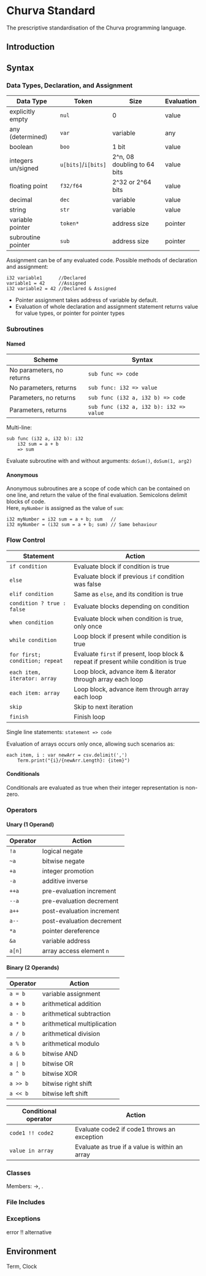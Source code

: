 # Churva Standard

The prescriptive standardisation of the Churva programming language.

## Introduction


## Syntax
### Data Types, Declaration, and Assignment

| Data Type          | Token               | Size                        | Evaluation |
| ------------------ | ------------------- | --------------------------- | ---------- |
| explicitly empty   | `nul`               | 0                           | value      |
| any (determined)   | `var`               | variable                    | any        |
| boolean            | `boo`               | 1 bit                       | value      |
| integers un/signed | `u[bits]`/`i[bits]` | 2^n, 08 doubling to 64 bits | value      |
| floating point     | `f32/f64`           | 2^32 or 2^64 bits           | value      |
| decimal            | `dec`               | variable                    | value      |
| string             | `str`               | variable                    | value      |
| variable pointer   | `token*`            | address size                | pointer    |
| subroutine pointer | `sub`               | address size                | pointer    |

Assignment can be of any evaluated code. Possible methods of declaration and assignment:

    i32 variable1      //Declared
	variable1 = 42     //Assigned
	i32 variable2 = 42 //Declared & Assigned

* Pointer assignment takes address of variable by default.
* Evaluation of whole declaration and assignment statement returns value for value types, or pointer for pointer types

### Subroutines
#### Named

| Scheme                    | Syntax                                  |
| ------------------------- | --------------------------------------- |
| No parameters, no returns | `sub func => code`                      |
| No parameters, returns    | `sub func: i32 => value`                |
| Parameters, no returns    | `sub func (i32 a, i32 b) => code`       |
| Parameters, returns       | `sub func (i32 a, i32 b): i32 => value` |

Multi-line:

    sub func (i32 a, i32 b): i32 
        i32 sum = a + b
        => sum

Evaluate subroutine with and without arguments: `doSum()`, `doSum(1, arg2)`

#### Anonymous

Anonymous subroutines are a scope of code which can be contained on one line, and return the value of the final evaluation. Semicolons delimit blocks of code.  
Here, `myNumber` is assigned as the value of `sum`:

    i32 myNumber = i32 sum = a + b; sum   //
	i32 myNumber = (i32 sum = a + b; sum) // Same behaviour

### Flow Control

| Statement                      | Action                                                                              |
| ------------------------------ | ----------------------------------------------------------------------------------- |
| `if condition`                 | Evaluate block if condition is true                                                 |
| `else`                         | Evaluate block if previous `if` condition was false                                 |
| `elif condition`               | Same as `else`, and its condition is true                                           |
| `condition ? true : false`     | Evaluate blocks depending on condition                                              |
| `when condition`               | Evaluate block when condition is true, only once                                    |
| `while condition`              | Loop block if present while condition is true                                       |
| `for first; condition; repeat` | Evaluate `first` if present, loop block & repeat if present while condition is true |
| `each item, iterator: array`   | Loop block, advance item & iterator through array each loop                         |
| `each item: array`             | Loop block, advance item through array each loop                                    |
| `skip`                         | Skip to next iteration                                                              |
| `finish`                       | Finish loop                                                                         |

Single line statements: `statement => code`

Evaluation of arrays occurs only once, allowing such scenarios as:

    each item, i : var newArr = csv.delimit(',')
		Term.print("{i}/{newArr.Length}: {item}")

#### Conditionals

Conditionals are evaluated as true when their integer representation is non-zero.

### Operators
#### Unary (1 Operand)

| Operator | Action                    |
| -------- | ------------------------- |
| `!a`     | logical negate            |
| `~a`     | bitwise negate            |
| `+a`     | integer promotion         |
| `-a`     | additive inverse          |
| `++a`    | pre-evaluation increment  |
| `--a`    | pre-evaluation decrement  |
| `a++`    | post-evaluation increment |
| `a--`    | post-evaluation decrement |
| `*a`     | pointer dereference       |
| `&a`     | variable address          |
| `a[n]`   | array access element `n`  |

#### Binary (2 Operands)

| Operator                | Action                      |
| ----------------------- | --------------------------- |
| `a = b`                 | variable assignment         |
| `a + b`                 | arithmetical addition       |
| `a - b`                 | arithmetical subtraction    |
| `a * b`                 | arithmetical multiplication |
| `a / b`                 | arithmetical division       |
| `a % b`                 | arithmetical modulo         |
| `a & b`                 | bitwise AND                 |
| <code>a &#124; b</code> | bitwise OR                  |
| `a ^ b`                 | bitwise XOR                 |
| `a >> b`                | bitwise right shift         |
| `a << b`                | bitwise left shift          |

| Conditional operator | Action                                          |
| -------------------- | ----------------------------------------------- |
| `code1 !! code2`     | Evaluate code2 if code1 throws an exception     |
| `value in array`     | Evaluate as true if a value is within an array |

### Classes

Members: ->, .

### File Includes

### Exceptions
error !! alternative

## Environment

Term, Clock